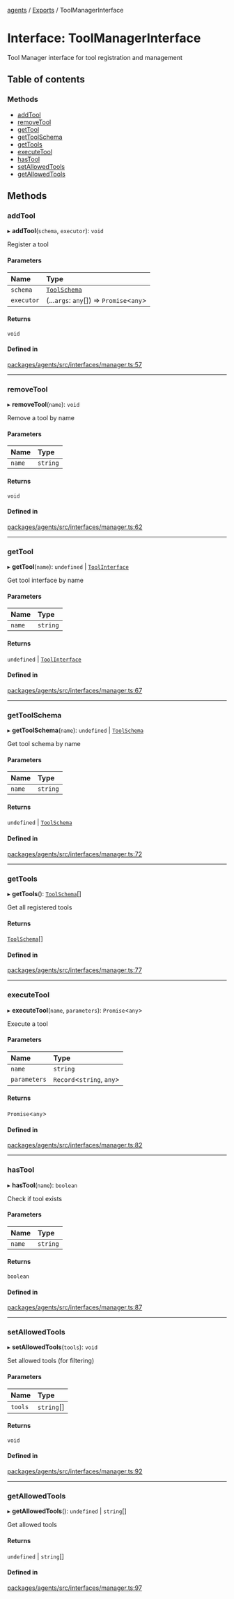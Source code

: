 <!-- 
 ⚠️  AUTO-GENERATED FILE - DO NOT EDIT MANUALLY
 This file is automatically generated by scripts/docs-generator.js
 To make changes, edit the source TypeScript files or update the generator script
-->

[agents](../../) / [Exports](../modules) / ToolManagerInterface

# Interface: ToolManagerInterface

Tool Manager interface for tool registration and management

## Table of contents

### Methods

- [addTool](ToolManagerInterface#addtool)
- [removeTool](ToolManagerInterface#removetool)
- [getTool](ToolManagerInterface#gettool)
- [getToolSchema](ToolManagerInterface#gettoolschema)
- [getTools](ToolManagerInterface#gettools)
- [executeTool](ToolManagerInterface#executetool)
- [hasTool](ToolManagerInterface#hastool)
- [setAllowedTools](ToolManagerInterface#setallowedtools)
- [getAllowedTools](ToolManagerInterface#getallowedtools)

## Methods

### addTool

▸ **addTool**(`schema`, `executor`): `void`

Register a tool

#### Parameters

| Name | Type |
| :------ | :------ |
| `schema` | [`ToolSchema`](ToolSchema) |
| `executor` | (...`args`: `any`[]) => `Promise`\<`any`\> |

#### Returns

`void`

#### Defined in

[packages/agents/src/interfaces/manager.ts:57](https://github.com/woojubb/robota/blob/bdf92966fb2bc9eb8d5a633591fffc1261e7f0f5/packages/agents/src/interfaces/manager.ts#L57)

___

### removeTool

▸ **removeTool**(`name`): `void`

Remove a tool by name

#### Parameters

| Name | Type |
| :------ | :------ |
| `name` | `string` |

#### Returns

`void`

#### Defined in

[packages/agents/src/interfaces/manager.ts:62](https://github.com/woojubb/robota/blob/bdf92966fb2bc9eb8d5a633591fffc1261e7f0f5/packages/agents/src/interfaces/manager.ts#L62)

___

### getTool

▸ **getTool**(`name`): `undefined` \| [`ToolInterface`](ToolInterface)

Get tool interface by name

#### Parameters

| Name | Type |
| :------ | :------ |
| `name` | `string` |

#### Returns

`undefined` \| [`ToolInterface`](ToolInterface)

#### Defined in

[packages/agents/src/interfaces/manager.ts:67](https://github.com/woojubb/robota/blob/bdf92966fb2bc9eb8d5a633591fffc1261e7f0f5/packages/agents/src/interfaces/manager.ts#L67)

___

### getToolSchema

▸ **getToolSchema**(`name`): `undefined` \| [`ToolSchema`](ToolSchema)

Get tool schema by name

#### Parameters

| Name | Type |
| :------ | :------ |
| `name` | `string` |

#### Returns

`undefined` \| [`ToolSchema`](ToolSchema)

#### Defined in

[packages/agents/src/interfaces/manager.ts:72](https://github.com/woojubb/robota/blob/bdf92966fb2bc9eb8d5a633591fffc1261e7f0f5/packages/agents/src/interfaces/manager.ts#L72)

___

### getTools

▸ **getTools**(): [`ToolSchema`](ToolSchema)[]

Get all registered tools

#### Returns

[`ToolSchema`](ToolSchema)[]

#### Defined in

[packages/agents/src/interfaces/manager.ts:77](https://github.com/woojubb/robota/blob/bdf92966fb2bc9eb8d5a633591fffc1261e7f0f5/packages/agents/src/interfaces/manager.ts#L77)

___

### executeTool

▸ **executeTool**(`name`, `parameters`): `Promise`\<`any`\>

Execute a tool

#### Parameters

| Name | Type |
| :------ | :------ |
| `name` | `string` |
| `parameters` | `Record`\<`string`, `any`\> |

#### Returns

`Promise`\<`any`\>

#### Defined in

[packages/agents/src/interfaces/manager.ts:82](https://github.com/woojubb/robota/blob/bdf92966fb2bc9eb8d5a633591fffc1261e7f0f5/packages/agents/src/interfaces/manager.ts#L82)

___

### hasTool

▸ **hasTool**(`name`): `boolean`

Check if tool exists

#### Parameters

| Name | Type |
| :------ | :------ |
| `name` | `string` |

#### Returns

`boolean`

#### Defined in

[packages/agents/src/interfaces/manager.ts:87](https://github.com/woojubb/robota/blob/bdf92966fb2bc9eb8d5a633591fffc1261e7f0f5/packages/agents/src/interfaces/manager.ts#L87)

___

### setAllowedTools

▸ **setAllowedTools**(`tools`): `void`

Set allowed tools (for filtering)

#### Parameters

| Name | Type |
| :------ | :------ |
| `tools` | `string`[] |

#### Returns

`void`

#### Defined in

[packages/agents/src/interfaces/manager.ts:92](https://github.com/woojubb/robota/blob/bdf92966fb2bc9eb8d5a633591fffc1261e7f0f5/packages/agents/src/interfaces/manager.ts#L92)

___

### getAllowedTools

▸ **getAllowedTools**(): `undefined` \| `string`[]

Get allowed tools

#### Returns

`undefined` \| `string`[]

#### Defined in

[packages/agents/src/interfaces/manager.ts:97](https://github.com/woojubb/robota/blob/bdf92966fb2bc9eb8d5a633591fffc1261e7f0f5/packages/agents/src/interfaces/manager.ts#L97)
